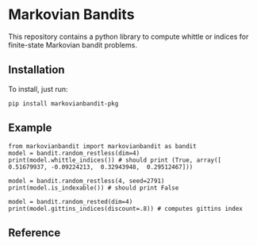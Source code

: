 # Markovian Bandits

This repository contains a python library to compute whittle or indices for finite-state Markovian bandit problems. 

## Installation 

To install, just run: 
```
pip install markovianbandit-pkg
```

## Example

```
from markovianbandit import markovianbandit as bandit
model = bandit.random_restless(dim=4)
print(model.whittle_indices()) # should print (True, array([ 0.51679937, -0.09224213,  0.32943948,  0.29512467]))

model = bandit.random_restless(4, seed=2791)
print(model.is_indexable()) # should print False

model = bandit.random_rested(dim=4)
print(model.gittins_indices(discount=.8)) # computes gittins index

```

## Reference


